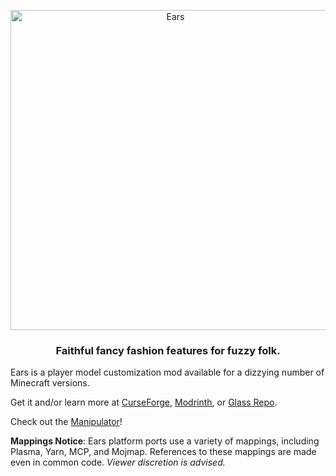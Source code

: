 <p align="center">
  <img src="https://unascribed.com/ears-banner.png?v=2" alt="Ears" width="512"/>
  <h3 align="center">Faithful fancy fashion features for fuzzy folk.</h3>
</p>

Ears is a player model customization mod available for a dizzying number of Minecraft versions.

Get it and/or learn more at [CurseForge](https://www.curseforge.com/minecraft/mc-mods/ears), [Modrinth](https://modrinth.com/mod/ears),
or [Glass Repo](https://glass-repo.net/repo/mod/ears).

Check out the [Manipulator](https://unascribed.com/ears)!

**Mappings Notice**: Ears platform ports use a variety of mappings, including Plasma, Yarn, MCP, and Mojmap.
References to these mappings are made even in common code. *Viewer discretion is advised.*
